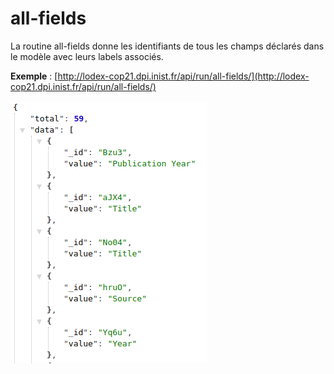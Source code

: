 # all-fields

La routine all-fields donne les identifiants de tous les champs déclarés dans le modèle avec leurs labels associés.

**Exemple** : [http://lodex-cop21.dpi.inist.fr/api/run/all-fields/](http://lodex-cop21.dpi.inist.fr/api/run/all-fields/)

![Résultats JSON de la routine all-fields](/assets/RoutineAllFields.png)

